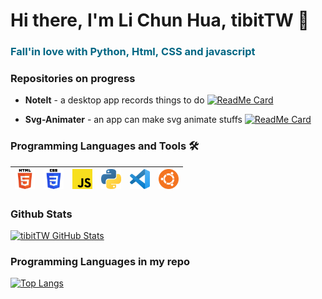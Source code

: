 <style>
:root {
    --main-color: #006683;
}
</style>

# Hi there, I'm Li Chun Hua, tibitTW 👋

<h3 style="color:var(--main-color)">Fall'in love with Python, Html, CSS and javascript</h3>

### Repositories on progress

- **NoteIt** - a desktop app records things to do
[![ReadMe Card](https://github-readme-stats.vercel.app/api/pin/?username=tibitTW&repo=NoteIt)](https://github.com/tibitTW/NoteIt)

- **Svg-Animater** - an app can make svg animate stuffs
[![ReadMe Card](https://github-readme-stats.vercel.app/api/pin/?username=tibitTW&repo=Svg-Animator)](https://github.com/tibitTW/Svg-Animator)

### Programming Languages  and Tools 🛠️

| [<img src="./images/html.png" alt="HTML" width="32">](https://www.w3.org//) | [<img src="./images/css.png" alt="CSS" width="32">](https://www.w3.org//) | [<img src="./images/js.png" alt="javascript" width="32">](https://www.ecma-international.org/) | [<img src="./images/python.png" alt="python" width="32">](https://www.python.org/) | [<img src="./images/vscode.png" alt="CSS" width="32">](https://www.w3.org//) | [<img src="./images/ubuntu.png" alt="ubuntu" width="32">](https://ubuntu.com//)
|---|---|---|---|---|---



### Github Stats

[![tibitTW GitHub Stats](https://github-readme-stats.vercel.app/api?username=tibitTW&show_icons=true&custom_title=tibitTW&theme=vue&count_private=true)](https://github.com/tibitTW)

### Programming Languages in my repo
[![Top Langs](https://github-readme-stats.vercel.app/api/top-langs/?username=tibitTW)](https://github.com/tibitTW)